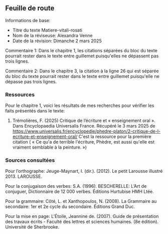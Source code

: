## Feuille de route

Informations de base:
* Titre du texte Matiere-vitali-rosati
* Nom de la réviseuse: Alexandra Venne
* Date de la révision: Dimanche 2 mars 2025

Commentaire 1: Dans le chapitre 1, les citations séparées du bloc du texte pourrait rester dans le texte entre guillemet puisqu'elles ne dépassent pas trois lignes. 

Commentaire 2: Dans le chapitre 3, la citation à la ligne 26 qui est séparée du bloc du texte pourrait rester dans le texte entre guillemet puisqu'elle ne dépasse pas trois lignes.

### Ressources
Pour le chapitre 1, voici les résultats de mes recherches pour vérifier les faits présentés dans le texte:

1. Trémolières, F. (2025) Critique de l’écriture et « enseignement oral ». Dans Encyclopaedia Universalis France. Récupéré le 3 mars 2025 de https://www.universalis.fr/encyclopedie/phedre-platon/2-critique-de-l-ecriture-et-enseignement-oral/
C'est la ressource pour la première citation ( « Ce qu'a de terrible l'écriture, Phèdre, est aussi qu'elle est vraiment semblable à la peinture. »)

### Sources consultées
Pour l’orthographe: 
Jeuge-Maynart, I. (dir.). (2012). Le petit Larousse illustré 2013. LAROUSSE.

Pour la conjugaison des verbes:
S.A. (1996). BESCHERELLE: L’Art de conjuguer, Dictionnaire de 12 000 verbes. Éditions Hurtubise HMH Ltée.

Pour la grammaire:
Côté, L. et Xanthopoulos, N. (2008). La Grammaire au secondaire: 1er et 2e cycle du secondaire. Éditions Grand Duc.

Pour la mise en page:
L’Étoile, Jeannine de. (2007). Guide de présentation des travaux écrits - Faculté des lettres et sciences humaines. (8e édition). Université de Sherbrooke.

